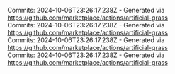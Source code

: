 Commits: 2024-10-06T23:26:17.238Z - Generated via https://github.com/marketplace/actions/artificial-grass
<br>
Commits: 2024-10-06T23:26:17.238Z - Generated via https://github.com/marketplace/actions/artificial-grass
<br>
Commits: 2024-10-06T23:26:17.238Z - Generated via https://github.com/marketplace/actions/artificial-grass
<br>
Commits: 2024-10-06T23:26:17.238Z - Generated via https://github.com/marketplace/actions/artificial-grass
<br>
